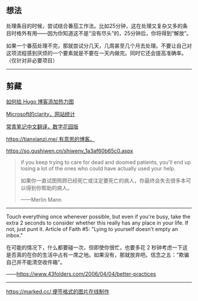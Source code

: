 ## 想法

处理条目的时候，尝试结合番茄工作法。比如25分钟，这在处理又复杂又多的条目时格外有用——因为你知道这不是“没有尽头”的，25分钟后，你将得到“解放”。

如果一个番茄处理不完，那就尝试分几天，几周甚至几个月去处理。不要让自己对这项流程感到厌烦的一个要素就是不要在一天内做完。同时它还会提高准确率。（仅针对非必要项目）

---


## 剪藏

[如何给 Hugo 博客添加热力图](https://blog.douchi.space/hugo-blog-heatmap/#gsc.tab=0)

[Microsoft的clarity，网站统计](https://clarity.microsoft.com/)

[常青笔记中文翻译，数字花园版](https://garden.oldwinter.top/Sources/Articles/%E5%B8%B8%E9%9D%92%E7%AC%94%E8%AE%B0%E9%98%85%E8%AF%BB%E7%AC%94%E8%AE%B0/%E5%B8%B8%E9%9D%92%E7%AC%94%E8%AE%B0)

https://tianxianzi.me/,有意思的博客。

https://so.gushiwen.cn/shiwenv_1a3af60b65c0.aspx

> if you keep trying to care for dead and doomed patients, you'll end up losing a lot of the ones who could have actually used your help.
> 
> 如果你一直试图照顾已经死亡或注定要死亡的病人，你最终会失去很多本可以得到你帮助的病人。
>
> ——Merlin Mann
>

---

Touch everything once whenever possible, but even if you're busy, take the extra 2 seconds to consider whether this really has any place in your life. If not, just punt it. Article of Faith #5: "Lying to yourself doesn’t empty an inbox."

在可能的情况下，什么都要碰一次，但即使你很忙，也要多花 2 秒钟考虑一下这是否真的在你的生活中占有一席之地。如果没有，那就放弃吧。信念之五："欺骗自己并不能清空收件箱"。

——https://www.43folders.com/2006/04/04/better-practices

---

https://marked.cc/,便签格式的图片在线制作